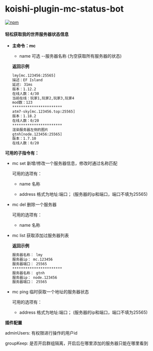 # koishi-plugin-mc-status-bot

[![npm](https://img.shields.io/npm/v/koishi-plugin-mc-status-bot?style=flat-square)](https://www.npmjs.com/package/koishi-plugin-mc-status-bot)

#### 轻松获取我的世界服务器状态信息

- **主命令：mc**

  - name 可选 --服务器名称 (为空获取所有服务器的状态)

  **返回示例**

  ```tex
  lmy[mc.123456:25565]
  描述：EF Island
  延迟: 31ms
  版本：1.12.2
  在线人数：4/30
  当前在线：玩家1,玩家2,玩家3,玩家4
  mod数：123
  ***********************
  atm7-sky[mc.123456.top:25565]
  版本：1.18.2
  在线人数：0/20
  ***********************
  渲染服务器左侧的图片
  gtnh[node.123456:25565]
  版本：1.7.10
  在线人数：0/20
  ```


**可用的子指令有：**

- mc set 新增/修改一个服务器信息，修改时通过名称匹配

  可用的选项有：

  - name 名称

  - address 格式为地址:端口； (服务器的ip和端口，端口不填为25565)

- mc del 删除一个服务器

  可用的选项有：

  - name 名称

- mc list 获取添加过服务器列表

  **返回示例**

  ```tex
  服务器名称： lmy
  服务器ip： mc.123456
  服务器端口： 25565
  ***********************
  服务器名称： gtnh
  服务器ip： node.123456
  服务器端口： 25565
  ```

- mc ping 临时获取一个地址的服务器状态

  可用的选项有：

  - address 格式为地址:端口； (服务器的ip和端口，端口不填为25565)

**插件配置**

adminUsers: 有权限进行操作的用户id

groupKeep: 是否开启群组隔离，开启后在哪里添加的服务器只能在哪里看到

